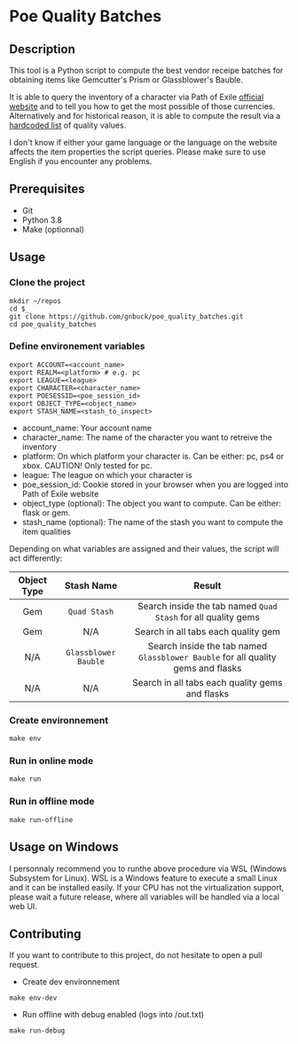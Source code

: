 # Poe Quality Batches

## Description

This tool is a Python script to compute the best vendor receipe batches for obtaining items like Gemcutter's Prism or Glassblower's Bauble.

It is able to query the inventory of a character via Path of Exile [official website](https://www.pathofexile.com/) and to tell you how to get the most possible of those currencies. Alternatively and for historical reason, it is able to compute the result via a [hardcoded list](poe_quality_batches/samples.py) of quality values.

I don't know if either your game language or the language on the website affects the item properties the script queries. Please make sure to use English if you encounter any problems.

## Prerequisites

- Git
- Python 3.8
- Make (optionnal)

## Usage

### Clone the project

``` shell
mkdir ~/repos
cd $_
git clone https://github.com/gnbuck/poe_quality_batches.git
cd poe_quality_batches
```

### Define environement variables

``` shell
export ACCOUNT=<account_name>
export REALM=<platform> # e.g. pc
export LEAGUE=<league>
export CHARACTER=<character_name>
export POESESSID=<poe_session_id>
export OBJECT_TYPE=<object_name>
export STASH_NAME=<stash_to_inspect>
```

- account_name: Your account name
- character_name: The name of the character you want to retreive the inventory
- platform: On which platform your character is. Can be either: pc, ps4 or xbox. CAUTION! Only tested for pc.
- league: The league on which your character is
- poe_session_id: Cookie stored in your browser when you are logged into Path of Exile website
- object_type (optional): The object you want to compute. Can be either: flask or gem.
- stash_name (optional): The name of the stash you want to compute the item qualities

Depending on what variables are assigned and their values, the script will act differently:

| Object Type  | Stash Name           | Result                                                                          |
| :----------: | :------------------: | :-----------------------------------------------------------------------------: |
| Gem          | `Quad Stash`         | Search inside the tab named `Quad Stash` for all quality gems                 |
| Gem          | N/A                  | Search in all tabs each quality gem                                             |
| N/A          | `Glassblower Bauble` | Search inside the tab named `Glassblower Bauble` for all quality gems and flasks        |
| N/A          | N/A                  | Search in all tabs each quality gems and flasks                                 |


### Create environnement

``` shell
make env
```

### Run in online mode

``` shell
make run
```

### Run in offline mode

``` shell
make run-offline
```

## Usage on Windows

I personnaly recommend you to runthe above procedure via WSL (Windows Subsystem for Linux). WSL is a Windows feature to execute a small Linux and it can be installed easily. If your CPU has not the virtualization support, please wait a future release, where all variables will be handled via a local web UI.

## Contributing

If you want to contribute to this project, do not hesitate to open a pull request.

- Create dev environnement

``` shell
make env-dev
```

- Run offline with debug enabled (logs into /out.txt)
``` shell
make run-debug
